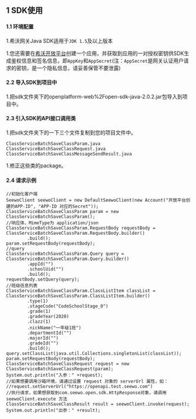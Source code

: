 ## 1 SDK使用

#### 1.1 环境配置

1.希沃网关Java SDK适用于`JDK 1.5`及以上版本

1.您还需要在[希沃开放平台](http://open.seewo.com/#/console)创建一个应用，并获取到应用的一对授权密钥供SDK生成鉴权信息和签名信息，即`AppKey`和`AppSecret`(注：`AppSecret`是网关认证用户请求的密钥，是一个隐私信息，请妥善保管不要泄露)

#### 2.2 导入SDK到项目中

1.把sdk文件夹下的openplatform-web%2Fopen-sdk-java-2.0.2.jar包导入到项目中。

#### 2.3 引入SDK的API接口调用类

1.把sdk文件夹下的一下三个文件复制到您的项目文件中。

```
ClassServiceBatchSaveClassParam.java
ClassServiceBatchSaveClassRequest.java
ClassServiceBatchSaveClassMessageSendResult.java
```

1.修正这些类的package。

#### 2.4 请求示例

```
//初始化客户端
SeewoClient seewoClient = new DefaultSeewoClient(new Account("开放平台创建的APP-ID", "APP-ID 对应的Secret"));
ClassServiceBatchSaveClassParam param = new ClassServiceBatchSaveClassParam();
//响应体，MimeType为 application/json
ClassServiceBatchSaveClassParam.RequestBody requestBody = ClassServiceBatchSaveClassParam.RequestBody.builder()
        .build();
param.setRequestBody(requestBody);
//query
ClassServiceBatchSaveClassParam.Query query = ClassServiceBatchSaveClassParam.Query.builder()
        .appId("")
        .schoolUid("")
        .build();
requestBody.setQuery(query);
//班级信息列表
ClassServiceBatchSaveClassParam.ClassListItem classList = ClassServiceBatchSaveClassParam.ClassListItem.builder()
        .type(1)
        .stageCode("CodeSchoolStage_0")
        .grade(1)
        .gradeYear(2020)
        .clazz(1)
        .nickName("一年级1班")
        .departmentId("")
        .majorId("")
        .gradeId("")
        .build();
query.setClassList(java.util.Collections.singletonList(classList));
param.setRequestBody(requestBody);
ClassServiceBatchSaveClassRequest request = new ClassServiceBatchSaveClassRequest(param);
System.out.println("入参：" +request);
//如果想要调用沙箱环境，请通过设置 request 对象的 serverUrl 属性，如：
//request.setServerUrl("https://openapi.test.seewo.com")
//执行请求，如果想获取到com.seewo.open.sdk.HttpResponse对象，请调用 seewoClient.execute 方法
ClassServiceBatchSaveClassResult result = seewoClient.invoke(request);
System.out.println("出参：" +result);
```